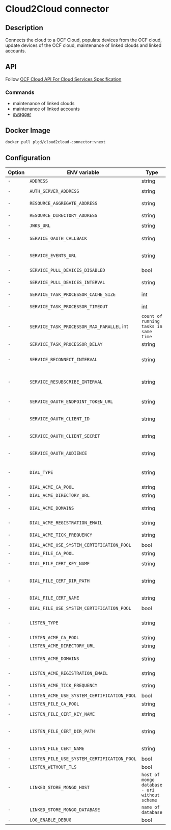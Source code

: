 # Cloud2Cloud connector

## Description

Connects the cloud to a OCF Cloud, populate devices from the OCF cloud, update devices of the OCF cloud, maintenance of linked clouds and linked accounts.

## API

Follow [OCF Cloud API For Cloud Services Specification](https://openconnectivity.org/specs/OCF_Cloud_API_For_Cloud_Services_Specification_v2.2.0.pdf)

### Commands

- maintenance of linked clouds
- maintenance of linked accounts
- [swagger](https://petstore.swagger.io/?url=https://raw.githubusercontent.com/plgd-dev/cloud/doc/c2c-connector/cloud2cloud-connector/swagger.yaml)

## Docker Image

```bash
docker pull plgd/cloud2cloud-connector:vnext
```

## Configuration

| Option | ENV variable | Type | Description | Default |
| ------ | --------- | ----------- | ------- | ------- |
| `-` | `ADDRESS` | string | `listen address` | `"0.0.0.0:9100"` |
| `-` | `AUTH_SERVER_ADDRESS` | string | `authoriztion server address` | `"127.0.0.1:9100"` |
| `-` | `RESOURCE_AGGREGATE_ADDRESS` | string | `resource aggregate address` | `"127.0.0.1:9100"` |
| `-` | `RESOURCE_DIRECTORY_ADDRESS` | string | `resource directory address` | `"127.0.0.1:9100"` |
| `-` | `JWKS_URL` | string | `url to get JSON Web Key` | `""` |
| `-` | `SERVICE_OAUTH_CALLBACK` | string | `external redirect url callback for acquire authorization code` | `""` |
| `-` | `SERVICE_EVENTS_URL` | string | `external url where will be send events from another cloud` | `""` |
| `-` | `SERVICE_PULL_DEVICES_DISABLED` | bool | `disable get devices via pull for all cloud` | `false` |
| `-` | `SERVICE_PULL_DEVICES_INTERVAL` | string | `time interval between pulls`  | `5s` |
| `-` | `SERVICE_TASK_PROCESSOR_CACHE_SIZE` | int | `size of processor task queue` | `2048` |
| `-` | `SERVICE_TASK_PROCESSOR_TIMEOUT` | int | `timeout for one running task` | `"5s"` |
| `-` | `SERVICE_TASK_PROCESSOR_MAX_PARALLEL`  int | `count of running tasks in same time` | `128` |
| `-` | `SERVICE_TASK_PROCESSOR_DELAY` | string | `delay task before start`  | `0s` |
| `-` | `SERVICE_RECONNECT_INTERVAL` | string | `try to reconnect after interval to resource-directory when connection was closed` | `"10s"` |
| `-` | `SERVICE_RESUBSCRIBE_INTERVAL` | string | `try to resubscribe after interval to resource-directory when subscription not exist` | `"10s"` |
| `-` | `SERVICE_OAUTH_ENDPOINT_TOKEN_URL` | string | `url to get service access token via OAUTH client credential flow` | `""` |
| `-` | `SERVICE_OAUTH_CLIENT_ID` | string | `client id for authentication to get access token` | `""` |
| `-` | `SERVICE_OAUTH_CLIENT_SECRET` | string | `secrest for authentication to get access token` | `""` |
| `-` | `SERVICE_OAUTH_AUDIENCE` | string | `refer to the resource servers that should accept the token` | `""` |
| `-` | `DIAL_TYPE` | string | `defines how to obtain dial TLS certificates - options: acme|file` | `"acme"` |
| `-` | `DIAL_ACME_CA_POOL` | string | `path to pem file of CAs` | `""` |
| `-` | `DIAL_ACME_DIRECTORY_URL` | string |  `url of acme directory` | `""` |
| `-` | `DIAL_ACME_DOMAINS` | string | `list of domains for which will be in certificate provided from acme` | `""` |
| `-` | `DIAL_ACME_REGISTRATION_EMAIL` | string | `registration email for acme` | `""` |
| `-` | `DIAL_ACME_TICK_FREQUENCY` | string | `interval of validate certificate` | `""` |
| `-` | `DIAL_ACME_USE_SYSTEM_CERTIFICATION_POOL` | bool | `load CAs from system` | `false` |
| `-` | `DIAL_FILE_CA_POOL` | string | `path to pem file of CAs` |  `""` |
| `-` | `DIAL_FILE_CERT_KEY_NAME` | string | `name of pem certificate key file` | `""` |
| `-` | `DIAL_FILE_CERT_DIR_PATH` | string | `path to directory which contains DIAL_FILE_CERT_KEY_NAME and DIAL_FILE_CERT_NAME` | `""` |
| `-` | `DIAL_FILE_CERT_NAME` | string | `name of pem certificate file` | `""` |
| `-` | `DIAL_FILE_USE_SYSTEM_CERTIFICATION_POOL` | bool | `load CAs from system` | `false` |
| `-` | `LISTEN_TYPE` | string | `defines how to obtain listen TLS certificates - options: acme|file` | `"acme"` |
| `-` | `LISTEN_ACME_CA_POOL` | string | `path to pem file of CAs` | `""` |
| `-` | `LISTEN_ACME_DIRECTORY_URL` | string |  `url of acme directory` | `""` |
| `-` | `LISTEN_ACME_DOMAINS` | string | `list of domains for which will be in certificate provided from acme` | `""` |
| `-` | `LISTEN_ACME_REGISTRATION_EMAIL` | string | `registration email for acme` | `""` |
| `-` | `LISTEN_ACME_TICK_FREQUENCY` | string | `interval of validate certificate` | `""` |
| `-` | `LISTEN_ACME_USE_SYSTEM_CERTIFICATION_POOL` | bool | `load CAs from system` | `false` |
| `-` | `LISTEN_FILE_CA_POOL` | string | `path to pem file of CAs` | `""` |
| `-` | `LISTEN_FILE_CERT_KEY_NAME` | string | `name of pem certificate key file` | `""` |
| `-` | `LISTEN_FILE_CERT_DIR_PATH` | string | `path to directory which contains LISTEN_FILE_CERT_KEY_NAME and LISTEN_FILE_CERT_NAME` | `""` |
| `-` | `LISTEN_FILE_CERT_NAME` | string | `name of pem certificate file` | `""` |
| `-` | `LISTEN_FILE_USE_SYSTEM_CERTIFICATION_POOL` | bool | `load CAs from system` | `false` |
| `-` | `LISTEN_WITHOUT_TLS` | bool | `listen without TLS` | `false` |
| `-` | `LINKED_STORE_MONGO_HOST` | `host of mongo database - uri without scheme` | `"localhost:27017"` |
| `-` | `LINKED_STORE_MONGO_DATABASE` | `name of database` | `"cloud2cloudConnector"` |
| `-` | `LOG_ENABLE_DEBUG` | bool | `debug logging` | `false` |
